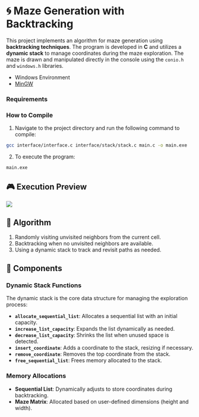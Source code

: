 # 🌀 Maze Generation with Backtracking

This project implements an algorithm for maze generation using **backtracking techniques**. 
The program is developed in **C** and utilizes a **dynamic stack** to manage coordinates 
during the maze exploration. The maze is drawn and manipulated directly in the console 
using the `conio.h` and `windows.h` libraries.


- Windows Environment
- [MinGW](https://sourceforge.net/projects/mingw/)


### Requirements
### How to Compile

1. Navigate to the project directory and run the following command to compile:

```bash
gcc interface/interface.c interface/stack/stack.c main.c -o main.exe
```
2. To execute the program:

```bash
main.exe
```
###

## 🎮 Execution Preview

<img src="/images/maze_drawing.gif">

## 📝 Algorithm

1. Randomly visiting unvisited neighbors from the current cell.
2. Backtracking when no unvisited neighbors are available.
3. Using a dynamic stack to track and revisit paths as needed.

## 📂 Components

### Dynamic Stack Functions

The dynamic stack is the core data structure for managing the exploration process:

- **`allocate_sequential_list`**: Allocates a sequential list with an initial capacity.
- **`increase_list_capacity`**: Expands the list dynamically as needed.
- **`decrease_list_capacity`**: Shrinks the list when unused space is detected.
- **`insert_coordinate`**: Adds a coordinate to the stack, resizing if necessary.
- **`remove_coordinate`**: Removes the top coordinate from the stack.
- **`free_sequential_list`**: Frees memory allocated to the stack.

### Memory Allocations

- **Sequential List**: Dynamically adjusts to store coordinates during backtracking.
- **Maze Matrix**: Allocated based on user-defined dimensions (height and width).
